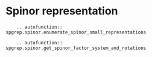 # Spinor representation

```{eval-rst}
    .. autofunction:: spgrep.spinor.enumerate_spinor_small_representations
```

```{eval-rst}
    .. autofunction:: spgrep.spinor.get_spinor_factor_system_and_rotations
```

